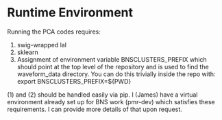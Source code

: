 # Runtime Environment
Running the PCA codes requires:
1) swig-wrapped lal
2) sklearn
3) Assignment of environment variable BNSCLUSTERS_PREFIX which should point at
the top level of the repository and is used to find the waveform_data directory.
You can do this trivially inside the repo with: export BNSCLUSTERS_PREFIX=${PWD}

(1) and (2) should be handled easily via pip.  I (James) have a virtual
environment already set up for BNS work (pmr-dev) which satisfies these
requirements.   I can provide more details of that upon request.
